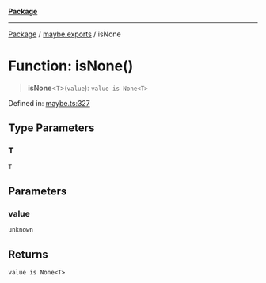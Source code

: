 [**Package**](../../README.md)

***

[Package](../../modules.md) / [maybe.exports](../README.md) / isNone

# Function: isNone()

> **isNone**\<`T`\>(`value`): `value is None<T>`

Defined in: [maybe.ts:327](https://github.com/AlexXanderGrib/monads-io/blob/88cc2f22cfbd8717d7e52da6913dd270216344b1/src/maybe.ts#L327)

## Type Parameters

### T

`T`

## Parameters

### value

`unknown`

## Returns

`value is None<T>`
